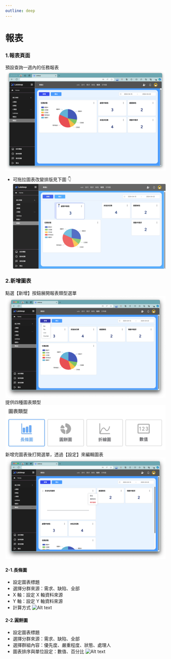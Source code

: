 ```yaml
---
outline: deep
---
```


# 報表

### 1.報表頁面

預設查詢一週內的任務報表
![Alt text](./public/report01.png)

- 可拖拉圖表改變排版見下圖 👇
  ![Alt text](./public/report02.gif)

### 2.新增圖表

點選【新增】按鈕展開報表類型選單
![Alt text](./public/report03.png)
提供四種圖表類型
![Alt text](./public/report04.jpg)
新增完圖表後打開選單，透過【設定】來編輯圖表
![Alt text](./public/report05.png)

#### 2-1.長條圖

- 設定圖表標題
- 選擇分群來源：需求、缺陷、全部
- X 軸：設定 X 軸資料來源
- Y 軸：設定 Y 軸資料來源
- 計算方式
  ![Alt text](./public/report06.gif)

#### 2-2.圓餅圖

- 設定圖表標題
- 選擇分群來源：需求、缺陷、全部
- 選擇群組內容：優先度、嚴重程度、狀態、處理人
- 圖表排序與單位設定：數值、百分比
  ![Alt text](./public/report07.gif)
